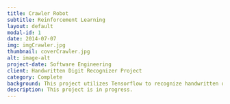 ```yaml
---
title: Crawler Robot
subtitle: Reinforcement Learning 
layout: default
modal-id: 1
date: 2014-07-07
img: imgCrawler.jpg
thumbnail: coverCrawler.jpg
alt: image-alt
project-date: Software Engineering
client: Handwritten Digit Recognizer Project
category: Complete
background: This project utilizes Tensorflow to recognize handwritten digits using convolutional networks, as well as techniques such as learning rate decay and dropout to recognize handwritten digits to accuracy above 99%. This is completed by following a tutorial by Martin Gorner
description: This project is in progress.
---
```

